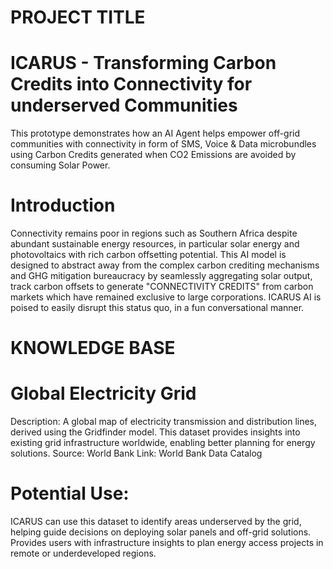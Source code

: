 # PROJECT TITLE
# ICARUS - Transforming Carbon Credits into Connectivity for underserved Communities 
This prototype demonstrates how an AI Agent helps empower off-grid communities with connectivity in form of SMS, Voice & Data microbundles using Carbon Credits generated when CO2 Emissions are avoided by consuming Solar Power. 

# Introduction 
Connectivity remains poor in regions such as Southern Africa despite abundant sustainable energy resources, in particular solar energy and photovoltaics with rich carbon offsetting potential. This AI model is designed to abstract away from the complex carbon crediting mechanisms and GHG mitigation bureaucracy by seamlessly aggregating solar output, track carbon offsets to generate "CONNECTIVITY CREDITS" from carbon markets which have remained exclusive to large corporations. ICARUS AI is poised to easily disrupt this status quo, in a fun conversational manner.

# KNOWLEDGE BASE
# Global Electricity Grid
Description: A global map of electricity transmission and distribution lines, derived using the Gridfinder model. This dataset provides insights into existing grid infrastructure worldwide, enabling better planning for energy solutions.
Source: World Bank
Link: World Bank Data Catalog

# Potential Use:
ICARUS can use this dataset to identify areas underserved by the grid, helping guide decisions on deploying solar panels and off-grid solutions.
Provides users with infrastructure insights to plan energy access projects in remote or underdeveloped regions.
